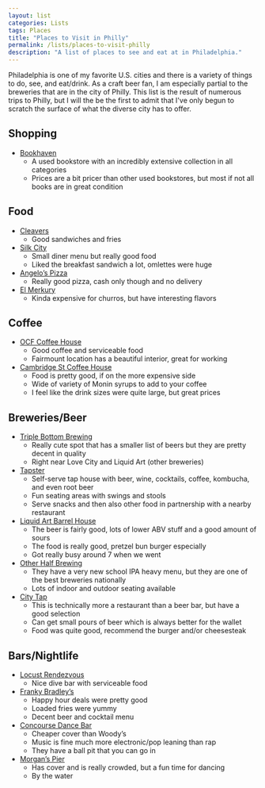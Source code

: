 ```yaml
---
layout: list
categories: Lists
tags: Places
title: "Places to Visit in Philly"
permalink: /lists/places-to-visit-philly
description: "A list of places to see and eat at in Philadelphia."
---
```


Philadelphia is one of my favorite U.S. cities and there is a variety of things to do, see, and eat/drink. As a craft beer fan, I am especially partial to the breweries that are in the city of Philly. This list is the result of numerous trips to Philly, but I will the be the first to admit that I've only begun to scratch the surface of what the diverse city has to offer.

## Shopping
* [Bookhaven](https://www.instagram.com/bookhaven_philly/)
    * A used bookstore with an incredibly extensive collection in all categories
    * Prices are a bit pricer than other used bookstores, but most if not all books are in great condition

## Food
* [Cleavers](https://www.cleaversphilly.com/)
    * Good sandwiches and fries
* [Silk City](https://www.silkcityphilly.com/)
    * Small diner menu but really good food
    * Liked the breakfast sandwich a lot, omlettes were huge
* [Angelo’s Pizza](https://angelospizzeriasouthphiladelphia.com/)
    * Really good pizza, cash only though and no delivery    
* [El Merkury](https://www.elmerkury.com/)
    * Kinda expensive for churros, but have interesting flavors

## Coffee
* [OCF Coffee House](https://www.ocfrealty.com/ocf-coffee-house/)
    * Good coffee and serviceable food
    * Fairmount location has a beautiful interior, great for working
* [Cambridge St Coffee House](https://www.cambridgestcoffeehouse.com/)
    * Food is pretty good, if on the more expensive side
    * Wide of variety of Monin syrups to add to your coffee
    * I feel like the drink sizes were quite large, but great prices

## Breweries/Beer
* [Triple Bottom Brewing](https://triplebottombrewing.com/)
    * Really cute spot that has a smaller list of beers but they are pretty decent in quality
    * Right near Love City and Liquid Art (other breweries)
* [Tapster](https://tapstertastingroom.com/sublocation/philadelphia/)
    * Self-serve tap house with beer, wine, cocktails, coffee, kombucha, and even root beer
    * Fun seating areas with swings and stools
    * Serve snacks and then also other food in partnership with a nearby restaurant
* [Liquid Art Barrel House](https://liquidartbarrelhouse.com/)
    * The beer is fairly good, lots of lower ABV stuff and a good amount of sours
    * The food is really good, pretzel bun burger especially
    * Got really busy around 7 when we went
* [Other Half Brewing](https://otherhalfbrewing.com/location/philadelphia/)
    * They have a very new school IPA heavy menu, but they are one of the best breweries nationally
    * Lots of indoor and outdoor seating available
* [City Tap](https://www.citytap.com/location/city-tap-house-logan-square/)
    * This is technically more a restaurant than a beer bar, but have a good selection
    * Can get small pours of beer which is always better for the wallet
    * Food was quite good, recommend the burger and/or cheesesteak

## Bars/Nightlife
* [Locust Rendezvous](https://locustrendezvous.com/)
    * Nice dive bar with serviceable food 
* [Franky Bradley’s](https://frankybradleys.com/)
    * Happy hour deals were pretty good
    * Loaded fries were yummy
    * Decent beer and cocktail menu
* [Concourse Dance Bar](https://www.concoursedancebar.com/)
    * Cheaper cover than Woody’s
    * Music is fine much more electronic/pop leaning than rap
    * They have a ball pit that you can go in
* [Morgan’s Pier](https://www.morganspier.com/)
    * Has cover and is really crowded, but a fun time for dancing
    * By the water